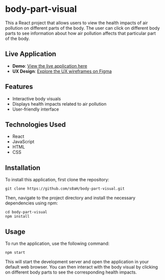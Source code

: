 # body-part-visual
This a React project that allows users to view the health impacts of air pollution on different parts of the body. The user can click on different body parts to see information about how air pollution affects that particular part of the body.

## Live Application
- **Demo**: [View the live application here](https://codesandbox.io/s/github/s8aH/body-part-visual)
- **UX Design**: [Explore the UX wireframes on Figma](https://www.figma.com/file/yn7ETZbHLSHGvBZHLWpEkU/ATTA-Wireframe-(Copy)?type=design&node-id=3-697&mode=design)

## Features
* Interactive body visuals
* Displays health impacts related to air pollution
* User-friendly interface

## Technologies Used
* React
* JavaScript
* HTML
* CSS

## Installation
To install this application, first clone the repository:

```
git clone https://github.com/s8aH/body-part-visual.git
```
Then, navigate to the project directory and install the necessary dependencies using npm:

```
cd body-part-visual
npm install
```

## Usage
To run the application, use the following command:

```
npm start
```
This will start the development server and open the application in your default web browser. You can then interact with the body visual by clicking on different body parts to see the corresponding health impacts.
